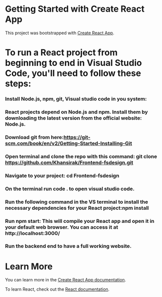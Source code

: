 # Getting Started with Create React App

This project was bootstrapped with [Create React App](https://github.com/facebook/create-react-app).

# To run a React project from beginning to end in Visual Studio Code, you'll need to follow these steps:

### Install Node.js, npm, git, Visual studio code in you system:
### React projects depend on Node.js and npm. Install them by downloading the latest version from the official website: Node.js.
### Download git from here:https://git-scm.com/book/en/v2/Getting-Started-Installing-Git
### Open terminal and clone the repo with this command: git clone https://github.com/Khansirak/Frontend-fsdesign.git
### Navigate to your project: cd Frontend-fsdesign
### On the terminal run code . to open visual studio code.
### Run the following command in the VS terminal to install the necessary dependencies for your React project:npm install
### Run npm start: This will compile your React app and open it in your default web browser. You can access it at http://localhost:3000/

### Run the backend end to have a full working website.

# Learn More

You can learn more in the [Create React App documentation](https://facebook.github.io/create-react-app/docs/getting-started).

To learn React, check out the [React documentation](https://reactjs.org/).

